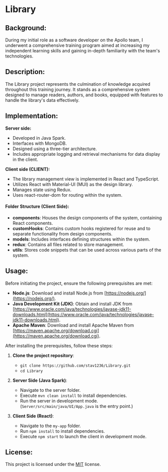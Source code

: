 # Library

## Background:
During my initial role as a software developer on the Apollo team, I underwent a comprehensive training program aimed at increasing my independent learning skills and gaining in-depth familiarity with the team's technologies.

## Description:
The Library project represents the culmination of knowledge acquired throughout this training journey. It stands as a comprehensive system designed to manage readers, authors, and books, equipped with features to handle the library's data effectively.

## Implementation:

**Server side:**
- Developed in Java Spark.
- Interfaces with MongoDB.
- Designed using a three-tier architecture.
- Includes appropriate logging and retrieval mechanisms for data display in the client.

**Client side (CLIENT):**
- The library management view is implemented in React and TypeScript.
- Utilizes React with Material-UI (MUI) as the design library.
- Manages state using Redux.
- Uses react-router-dom for routing within the system.

#### Folder Structure (Client Side):
- **components**: Houses the design components of the system, containing React components.
- **customHooks**: Contains custom hooks registered for reuse and to separate functionality from design components.
- **models**: Includes interfaces defining structures within the system.
- **redux**: Contains all files related to store management.
- **utils**: Stores code snippets that can be used across various parts of the system.

## Usage:

Before initiating the project, ensure the following prerequisites are met:

- **Node.js**: Download and install Node.js from [https://nodejs.org/](https://nodejs.org/).
- **Java Development Kit (JDK)**: Obtain and install JDK from [https://www.oracle.com/java/technologies/javase-jdk11-downloads.html](https://www.oracle.com/java/technologies/javase-jdk11-downloads.html).
- **Apache Maven**: Download and install Apache Maven from [https://maven.apache.org/download.cgi](https://maven.apache.org/download.cgi).

After installing the prerequisites, follow these steps:

1. **Clone the project repository**:
   - `git clone https://github.com/stav1236/Library.git`
   - `cd Library`

2. **Server Side (Java Spark)**:
   - Navigate to the server folder.
   - Execute `mvn clean install` to install dependencies.
   - Run the server in development mode. (`Server/src/main/java/UI/App.java` is the entry point.)

3. **Client Side (React)**:
   - Navigate to the `my-app` folder.
   - Run `npm install` to install dependencies.
   - Execute `npm start` to launch the client in development mode.

## License:
This project is licensed under the [MIT](https://choosealicense.com/licenses/mit/) license.
